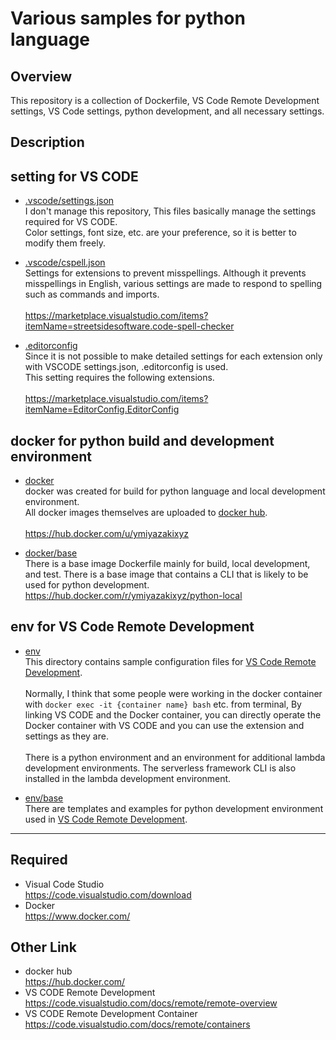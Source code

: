 # Various samples for python language

## Overview

This repository is a collection of Dockerfile, VS Code Remote Development settings, VS Code settings, python development, and all necessary settings.

## Description

## setting for VS CODE

- [.vscode/settings.json](https://github.com/y-miyazaki/config/blob/master/.vscode/settings.json)  
  I don't manage this repository, This files basically manage the settings required for VS CODE.  
  Color settings, font size, etc. are your preference, so it is better to modify them freely.

- [.vscode/cspell.json](https://github.com/y-miyazaki/config/blob/master/.vscode/cspell.json)  
  Settings for extensions to prevent misspellings. Although it prevents misspellings in English, various settings are made to respond to spelling such as commands and imports.
  \
  \
  https://marketplace.visualstudio.com/items?itemName=streetsidesoftware.code-spell-checker

- [.editorconfig](https://github.com/y-miyazaki/config/blob/master/.editorconfig)  
  Since it is not possible to make detailed settings for each extension only with VSCODE settings.json, .editorconfig is used.  
  This setting requires the following extensions.
  \
  \
  https://marketplace.visualstudio.com/items?itemName=EditorConfig.EditorConfig

## docker for python build and development environment

- [docker](docker)  
  docker was created for build for python language and local development environment.  
  All docker images themselves are uploaded to [docker hub](https://hub.docker.com/).
  \
  \
  https://hub.docker.com/u/ymiyazakixyz

- [docker/base](docker/base)  
  There is a base image Dockerfile mainly for build, local development, and test.
  There is a base image that contains a CLI that is likely to be used for python development.
  \
  https://hub.docker.com/r/ymiyazakixyz/python-local

<!-- - [docker/build](docker/build)
  This is a sample for build. Some people may need to modify the Dockerfile.

- [docker/local](docker/local)
  This is a sample for local. Some people may need to modify the Dockerfile.

- [docker/test](docker/test)
  This is a sample for test. Some people may need to modify the Dockerfile. -->

## env for VS Code Remote Development

- [env](env)  
  This directory contains sample configuration files for [VS Code Remote Development](https://code.visualstudio.com/docs/remote/remote-overview).  
  \
  Normally, I think that some people were working in the docker container with `docker exec -it {container name} bash` etc. from terminal, By linking VS CODE and the Docker container, you can directly operate the Docker container with VS CODE and you can use the extension and settings as they are.  
  \
  There is a python environment and an environment for additional lambda development environments. The serverless framework CLI is also installed in the lambda development environment.

- [env/base](env/base)  
  There are templates and examples for python development environment used in [VS Code Remote Development](https://code.visualstudio.com/docs/remote/remote-overview).

---

## Required

- Visual Code Studio  
  https://code.visualstudio.com/download
- Docker  
  https://www.docker.com/

## Other Link

- docker hub  
  https://hub.docker.com/
- VS CODE Remote Development  
  https://code.visualstudio.com/docs/remote/remote-overview
- VS CODE Remote Development Container  
  https://code.visualstudio.com/docs/remote/containers
